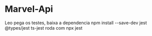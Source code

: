 # Marvel-Api
Leo pega os testes, baixa a dependencia npm install --save-dev jest @types/jest ts-jest
roda com npx jest

